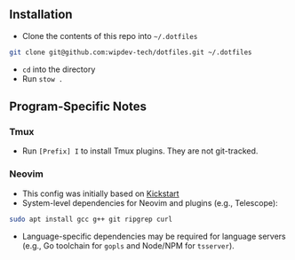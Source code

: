 ## Installation

- Clone the contents of this repo into `~/.dotfiles`

```bash
git clone git@github.com:wipdev-tech/dotfiles.git ~/.dotfiles
```

- `cd` into the directory
- Run `stow .`

## Program-Specific Notes

### Tmux

- Run `[Prefix] I` to install Tmux plugins. They are not git-tracked.

### Neovim

- This config was initially based on [Kickstart](https://github.com/nvim-lua/kickstart.nvim)
- System-level dependencies for Neovim and plugins (e.g., Telescope):

```bash
sudo apt install gcc g++ git ripgrep curl
```

- Language-specific dependencies may be required for language servers (e.g., Go toolchain for `gopls` and Node/NPM for `tsserver`).
